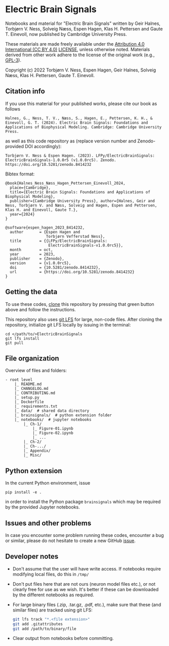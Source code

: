 # Electric Brain Signals

Notebooks and material for "Electric Brain Signals" written by
Geir Halnes, Torbjørn V. Ness, Solveig Næss, Espen Hagen, Klas H. Pettersen and Gaute T. Einevoll,
now published by Cambridge University Press.

These materials are made freely available under the [Attribution 4.0 International (CC BY 4.0)](https://creativecommons.org/licenses/by/4.0/) [LICENSE](https://github.com/LFPy/ElectricBrainSignals/blob/main/LICENSE), unless otherwise noted.
Materials derived from other work adhere to the license of the original work (e.g., [GPL-3](https://www.gnu.org/licenses/gpl-3.0.txt)).

Copyright (c) 2022 Torbjørn V. Ness, Espen Hagen, Geir Halnes, Solveig Næss, Klas H. Pettersen, Gaute T. Einevoll.

## Citation info

If you use this material for your published works, please cite our book as follows

```
Halnes, G., Ness, T. V., Næss, S., Hagen, E., Pettersen, K. H., & Einevoll, G. T. (2024). Electric Brain Signals: Foundations and Applications of Biophysical Modeling. Cambridge: Cambridge University Press.
```

as well as this code repository as (replace version number and Zenodo-provided DOI accordingly):

```
Torbjørn V. Ness & Espen Hagen. (2023). LFPy/ElectricBrainSignals: ElectricBrainSignals-1.0.0r5 (v1.0.0rc5). Zenodo. https://doi.org/10.5281/zenodo.8414232
```

Bibtex format:
```
@book{Halnes_Ness_Næss_Hagen_Pettersen_Einevoll_2024,
  place={Cambridge},
  title={Electric Brain Signals: Foundations and Applications of Biophysical Modeling},
  publisher={Cambridge University Press}, author={Halnes, Geir and Ness, Torbjørn V. and Næss, Solveig and Hagen, Espen and Pettersen, Klas H. and Einevoll, Gaute T.},
  year={2024}
}

@software{espen_hagen_2023_8414232,
  author       = {Espen Hagen and
                  Torbjørn Vefferstad Ness},
  title        = {{LFPy/ElectricBrainSignals: 
                   ElectricBrainSignals-v1.0.0rc5}},
  month        = oct,
  year         = 2023,
  publisher    = {Zenodo},
  version      = {v1.0.0rc5},
  doi          = {10.5281/zenodo.8414232},
  url          = {https://doi.org/10.5281/zenodo.8414232}
}
```

## Getting the data

To use these codes, [clone](https://github.com/LFPy/ElectricBrainSignals) this repository by pressing that green button above and follow the instructions.

This repository also uses [git LFS](https://git-lfs.com) for large, non-code files.
After cloning the repository, initialize git LFS locally by issuing in the terminal:

```
cd </path/to/>ElectricBrainSignals
git lfs install
git pull
```

## File organization

Overview of files and folders:

```
- root level
    |_ README.md
    |_ CHANGELOG.md
    |_ CONTRIBUTING.md
    |_ setup.py
    |_ Dockerfile
    |_ requirements.txt
    |_ data/  # shared data directory
    |_ brainsignals/  # python extension folder
    |_ notebooks/  # jupyter notebooks
        |_ Ch-1/
            |_ Figure-01.ipynb
            |_ Figure-02.ipynb
            |_ ...
        |_ Ch-2/
        |_ Ch-.../
        |_ Appendix/
        |_ Misc/
```

## Python extension

In the current Python environment, issue

```
pip install -e .
```

in order to install the Python package `brainsignals` which may be required by the provided Jupyter notebooks.

## Issues and other problems

In case you encounter some problem running these codes, encounter a bug or similar, please do not hesitate to create a new GitHub [issue](https://github.com/LFPy/ElectricBrainSignals/issues/new/choose).

## Developer notes

- Don't assume that the user will have write access. If notebooks require modifying local files, do this in `/tmp/`
- Don't put files here that are not ours (neuron model files etc.), or not clearly free for use as we wish. It's better if these can be downloaded by the different notebooks as required.
- For large binary files (.zip, .tar.gz, .pdf, etc.), make sure that these (and similar files) are tracked using git LFS:

  ``` bash
  git lfs track "*.<file extension>"
  git add .gitattributes
  git add /path/to/binary/file
  ```

- Clear output from notebooks before committing.
